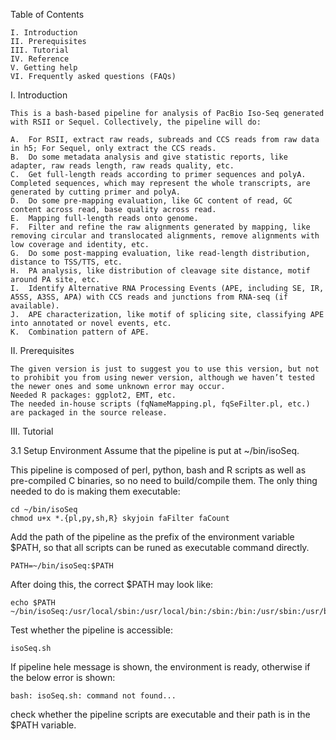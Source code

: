 Table of Contents

    I. Introduction
    II. Prerequisites
    III. Tutorial
    IV. Reference
    V. Getting help
    VI. Frequently asked questions (FAQs)

I. Introduction

    This is a bash-based pipeline for analysis of PacBio Iso-Seq generated with RSII or Sequel. Collectively, the pipeline will do:
    
    A.	For RSII, extract raw reads, subreads and CCS reads from raw data in h5; For Sequel, only extract the CCS reads.
    B.	Do some metadata analysis and give statistic reports, like adapter, raw reads length, raw reads quality, etc.
    C.	Get full-length reads according to primer sequences and polyA. Completed sequences, which may represent the whole transcripts, are generated by cutting primer and polyA.
    D.	Do some pre-mapping evaluation, like GC content of read, GC content across read, base quality across read.
    E.	Mapping full-length reads onto genome.
    F.	Filter and refine the raw alignments generated by mapping, like removing circular and translocated alignments, remove alignments with low coverage and identity, etc.
    G.	Do some post-mapping evaluation, like read-length distribution, distance to TSS/TTS, etc.
    H.	PA analysis, like distribution of cleavage site distance, motif around PA site, etc.
    I.	Identify Alternative RNA Processing Events (APE, including SE, IR, A5SS, A3SS, APA) with CCS reads and junctions from RNA-seq (if available).
    J.	APE characterization, like motif of splicing site, classifying APE into annotated or novel events, etc.
    K.	Combination pattern of APE.

II. Prerequisites

    The given version is just to suggest you to use this version, but not to prohibit you from using newer version, although we haven’t tested the newer ones and some unknown error may occur.
    Needed R packages: ggplot2, EMT, etc.
    The needed in-house scripts (fqNameMapping.pl, fqSeFilter.pl, etc.) are packaged in the source release.

III. Tutorial

3.1 Setup Environment
Assume that the pipeline is put at ~/bin/isoSeq.

This pipeline is composed of perl, python, bash and R scripts as well as pre-compiled C binaries, so no need to build/compile them. The only thing needed to do is making them executable:

    cd ~/bin/isoSeq
    chmod u+x *.{pl,py,sh,R} skyjoin faFilter faCount
    
Add the path of the pipeline as the prefix of the environment variable $PATH, so that all scripts can be runed as executable command directly.

    PATH=~/bin/isoSeq:$PATH

After doing this, the correct $PATH may look like:

    echo $PATH
    ~/bin/isoSeq:/usr/local/sbin:/usr/local/bin:/sbin:/bin:/usr/sbin:/usr/bin
    
Test whether the pipeline is accessible:

    isoSeq.sh
    
If pipeline hele message is shown, the environment is ready, otherwise if the below error is shown:

    bash: isoSeq.sh: command not found...

check whether the pipeline scripts are executable and their path is in the $PATH variable.
